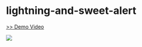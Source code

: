 # lightning-and-sweet-alert
<a href="https://www.youtube.com/watch?v=1fFNwmnz3b0" target="_blank">>> Demo Video</a>  

<img src="http://cdn-ak.f.st-hatena.com/images/fotolife/t/tyoshikawa1106/20150530/20150530005102.jpg" />
